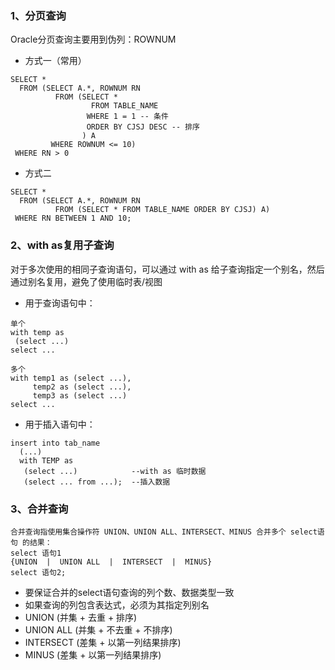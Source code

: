 ### 1、分页查询
Oracle分页查询主要用到伪列：ROWNUM
* 方式一（常用）
```
SELECT *
  FROM (SELECT A.*, ROWNUM RN
          FROM (SELECT *
                  FROM TABLE_NAME
                 WHERE 1 = 1 -- 条件
                 ORDER BY CJSJ DESC -- 排序
                ) A
         WHERE ROWNUM <= 10)
 WHERE RN > 0
```
* 方式二
```
SELECT *
  FROM (SELECT A.*, ROWNUM RN
          FROM (SELECT * FROM TABLE_NAME ORDER BY CJSJ) A)
 WHERE RN BETWEEN 1 AND 10;
```

### 2、with as复用子查询
对于多次使用的相同子查询语句，可以通过 with as 给子查询指定一个别名，然后通过别名复用，避免了使用临时表/视图
* 用于查询语句中：
```
单个
with temp as
 (select ...)
select ...

多个
with temp1 as (select ...),
     temp2 as (select ...),
     temp3 as (select ...)
select ...

```
* 用于插入语句中：
```
insert into tab_name
  (...)
  with TEMP as
   (select ...)            --with as 临时数据
   (select ... from ...);  --插入数据
```

### 3、合并查询
```
合并查询指使用集合操作符 UNION、UNION ALL、INTERSECT、MINUS 合并多个 select语句 的结果：
select 语句1
{UNION  |  UNION ALL  |  INTERSECT  |  MINUS}
select 语句2;
```
* 要保证合并的select语句查询的列个数、数据类型一致
* 如果查询的列包含表达式，必须为其指定列别名
* UNION (并集 + 去重 + 排序)
* UNION ALL (并集 + 不去重 + 不排序)
* INTERSECT (差集 + 以第一列结果排序)
* MINUS (差集 + 以第一列结果排序)

